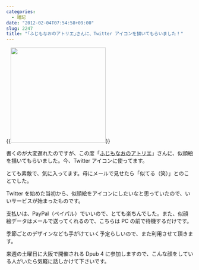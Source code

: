 ```yaml
---
categories:
  - 雑記
date: "2012-02-04T07:54:58+09:00"
slug: 2247
title: "｢ふじもなおのアトリエ｣さんに、Twitter アイコンを描いてもらいました！"
---
```


{{<img alt="" src="/images/2012/02/2247_1.png" width="256" height="256">}}

書くのが大変遅れたのですが、この度「[ふじもなおのアトリエ](http://atelier.fuzimoto.info/)」さんに、似顔絵を描いてもらいました。今、Twitter アイコンに使ってます。

とても素敵で、気に入ってます。母にメールで見せたら「似てる（笑）」とのことでした。

Twitter を始めた当初から、似顔絵をアイコンにしたいなと思っていたので、いいサービスが始まったものです。

支払いは、PayPal（ペイパル）でいいので、とても楽ちんでした。また、似顔絵データはメールで送ってくれるので、こちらは PC の前で待機するだけです。

季節ごとのデザインなども手がけていく予定らしいので、また利用させて頂きます。

来週の土曜日に大阪で開催される Dpub 4 に参加しますので、こんな顔をしている人がいたら気軽に話しかけて下さいです。
